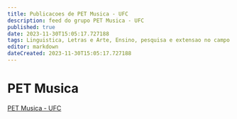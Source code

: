 ```yaml
---
title: Publicacoes de PET Musica - UFC 
description: feed do grupo PET Musica - UFC
published: true
date: 2023-11-30T15:05:17.727188
tags: Linguistica, Letras e Arte, Ensino, pesquisa e extensao no campo musical.
editor: markdown
dateCreated: 2023-11-30T15:05:17.727188
---
```


# PET Musica
[PET Musica - UFC](/grupo/139PETMusicaUFC)